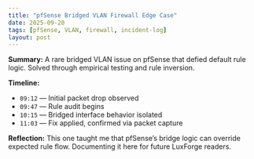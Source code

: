 ```yaml
---
title: "pfSense Bridged VLAN Firewall Edge Case"
date: 2025-09-20
tags: [pfSense, VLAN, firewall, incident-log]
layout: post
---
```


**Summary:** A rare bridged VLAN issue on pfSense that defied default rule logic. Solved through empirical testing and rule inversion.

**Timeline:**
- `09:12` — Initial packet drop observed
- `09:47` — Rule audit begins
- `10:15` — Bridged interface behavior isolated
- `11:03` — Fix applied, confirmed via packet capture

**Reflection:** This one taught me that pfSense’s bridge logic can override expected rule flow. Documenting it here for future LuxForge readers.
